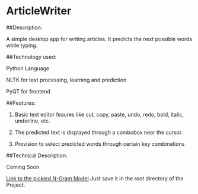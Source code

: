 # ArticleWriter

##Description:

A simple desktop app for writing articles. It predicts the next possible words while typing.

##Technology used:

Python Language

NLTK for text processing, learning and prediction

PyQT for frontend

##Features:

1. Basic text editor feaures like cut, copy, paste, undo, redo, bold, italic, underline, etc.

2. The predicted text is displayed through a combobox near the cursor.

3. Provision to select predicted words through certain key combinations


##Technical Description:

Coming Soon

[Link to the pickled N-Gram Model](https://drive.google.com/open?id=0Bya1UTw2jl9uR1VwVm54REQ4OEE)
Just save it in the root directory of the Project.
